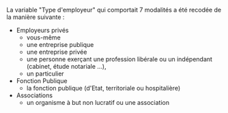La variable "Type d'employeur" qui comportait 7 modalités a été recodée de la manière suivante :
 * Employeurs privés
   * vous-même
   * une entreprise publique
   * une entreprise privée
   * une personne exerçant une profession libérale ou un indépendant (cabinet, étude notariale ...),
   * un particulier
 * Fonction Publique
   * la fonction publique (d'Etat, territoriale ou hospitalière)
 * Associations
   * un organisme à but non lucratif ou une association
